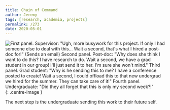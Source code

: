 ```yaml
---
title: Chain of Command
author: Jeremy
tags: [research, academia, projects]
permalink: /273
date: 2020-05-01
---
```


![First panel. Supervisor: "Ugh, more busywork for this project. If only I had someone else to deal with this... Wait a second, that's what I hired a post-doc for!" (Sends an email) Second panel. Post-doc: "Why does she think I want to do this? I have research to do. Wait a second, we have a grad student in our group! I'll just send it to her. I'm sure she won't mind." Third panel. Grad student: "Why is he sending this to me? I have a conference posted to create! Wait a second, I could offload this to that new undergrad we hired for the summer. They can take care of it!" Fourth panel. Undergraduate: "Did they all forget that this is only my second week?!"](https://res.cloudinary.com/dh3hm8pb7/image/upload/c_scale,q_auto:best,w_615/v1535842782/Handwaving/Published/ChainOfCommand.png){: .centre-image }

The next step is the undergraduate sending this work to their future self.
